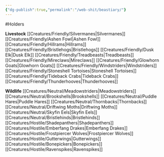 ```yaml
---
{"dg-publish":true,"permalink":"/web-shit/beastiary/"}
---
```


#Holders

**Livestock**
[[Creatures/Friendly/Silvermanes\|Silvermanes]]
[[Creatures/Friendly/Ashen Fowl\|Ashen Fowl]]
[[Creatures/Friendly/Hillrams\|Hillrams]]
[[Creatures/Friendly/Bristlehogs\|Bristlehogs]]
[[Creatures/Friendly/Dusk Elk\|Dusk Elk]]
[[Creatures/Friendly/Treadbeasts\|Treadbeasts]]
[[Creatures/Friendly/Mireclaws\|Mireclaws]]
[[Creatures/Friendly/Glowhorn Goats\|Glowhorn Goats]]
[[Creatures/Friendly/Windstriders\|Windstriders]]
[[Creatures/Friendly/Stoneshell Tortoises\|Stoneshell Tortoises]]
[[Creatures/Friendly/Tideback Crabs\|Tideback Crabs]]
[[Creatures/Friendly/Thunderhooves\|Thunderhooves]]

**Wildlife**
[[Creatures/Neutral/Meadowstriders\|Meadowstriders]]
[[Creatures/Neutral/Brookshells\|Brookshells]]
[[Creatures/Neutral/Puddle Hares\|Puddle Hares]]
[[Creatures/Neutral/Thornbacks\|Thornbacks]]
[[Creatures/Neutral/Driftwing Moths\|Driftwing Moths]]
[[Creatures/Neutral/Skyfin Eels\|Skyfin Eels]]
[[Creatures/Neutral/Bristlehinds\|Bristlehinds]]
[[Creatures/Hostile/Shadepanthers\|Shadepanthers]]
[[Creatures/Hostile/Emberfang Drakes\|Emberfang Drakes]]
[[Creatures/Hostile/Frostpiercer Wolves\|Frostpiercer Wolves]]
[[Creatures/Hostile/Gutterwings\|Gutterwings]]
[[Creatures/Hostile/Bonepickers\|Bonepickers]]
[[Creatures/Hostile/Ravenspikes\|Ravenspikes]]